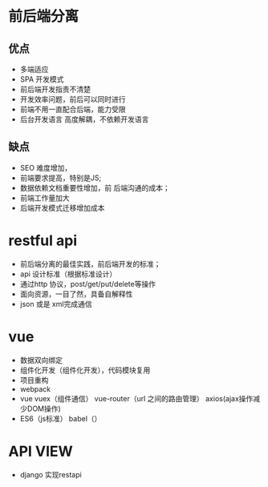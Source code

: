 # 前后端分离
## 优点
- 多端适应
- SPA 开发模式
- 前后端开发指责不清楚
- 开发效率问题，前后可以同时进行
- 前端不用一直配合后端，能力受限
- 后台开发语言 高度解耦，不依赖开发语言

## 缺点
- SEO 难度增加，
- 前端要求提高，特别是JS;
- 数据依赖文档重要性增加，前 后端沟通的成本；
- 前端工作量加大
- 后端开发模式迁移增加成本

# restful api
- 前后端分离的最佳实践，前后端开发的标准；
- api 设计标准（根据标准设计）
- 通过http  协议，post/get/put/delete等操作
- 面向资源，一目了然，具备自解释性
- json 或是 xml完成通信


# vue
- 数据双向绑定
- 组件化开发（组件化开发），代码模块复用
- 项目重构
- webpack
- vue vuex（组件通信） vue-router（url 之间的路由管理） axios(ajax操作减少DOM操作)
- ES6（js标准） babel（）


# API VIEW
-  django  实现restapi